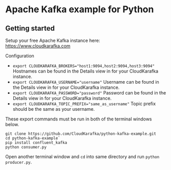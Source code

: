 # Apache Kafka example for Python


## Getting started

Setup your free Apache Kafka instance here: https://www.cloudkarafka.com

Configuration

* `export CLOUDKARAFKA_BROKERS="host1:9094,host2:9094,host3:9094"`
  Hostnames can be found in the Details view in for your CloudKarafka instance.
* `export CLOUDKARAFKA_USERNAME="username"`
  Username can be found in the Details view in for your CloudKarafka instance.
* `export CLOUDKARAFKA_PASSWORD="password"`
  Password can be found in the Details view in for your CloudKarafka instance.
* `export CLOUDKARAFKA_TOPIC_PREFIX="same_as_username"`
  Topic prefix should be the same as your username.

These export commands must be run in both of the terminal windows below.

```
git clone https://github.com/CloudKarafka/python-kafka-example.git
cd python-kafka-example`
pip install confluent_kafka
python consumer.py
```

Open another terminal window and `cd` into same directory and run `python producer.py`.

